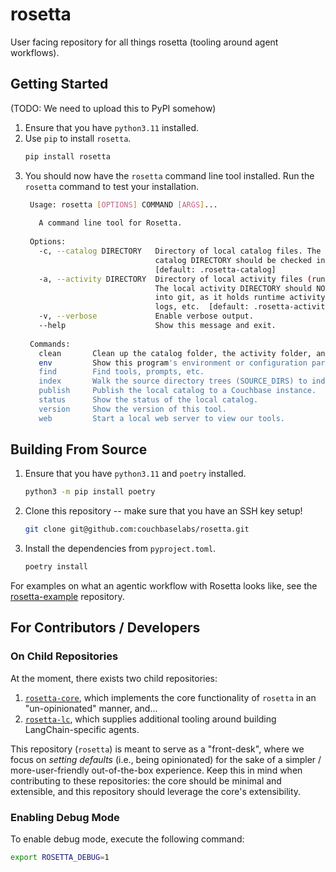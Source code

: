 # rosetta

User facing repository for all things rosetta (tooling around agent workflows).

## Getting Started

(TODO: We need to upload this to PyPI somehow)

1. Ensure that you have `python3.11` installed.
2. Use `pip` to install `rosetta`.
   ```bash
   pip install rosetta
   ```
3. You should now have the `rosetta` command line tool installed.
   Run the `rosetta` command to test your installation.
   ```bash
    Usage: rosetta [OPTIONS] COMMAND [ARGS]...
    
      A command line tool for Rosetta.
    
    Options:
      -c, --catalog DIRECTORY   Directory of local catalog files. The local
                                catalog DIRECTORY should be checked into git.
                                [default: .rosetta-catalog]
      -a, --activity DIRECTORY  Directory of local activity files (runtime data).
                                The local activity DIRECTORY should NOT be checked
                                into git, as it holds runtime activity data like
                                logs, etc.  [default: .rosetta-activity]
      -v, --verbose             Enable verbose output.
      --help                    Show this message and exit.
    
    Commands:
      clean       Clean up the catalog folder, the activity folder, any...
      env         Show this program's environment or configuration parameters...
      find        Find tools, prompts, etc.
      index       Walk the source directory trees (SOURCE_DIRS) to index...
      publish     Publish the local catalog to a Couchbase instance.
      status      Show the status of the local catalog.
      version     Show the version of this tool.
      web         Start a local web server to view our tools.
   ```

## Building From Source

1. Ensure that you have `python3.11` and `poetry` installed.
   ```bash
   python3 -m pip install poetry
   ```
2. Clone this repository -- make sure that you have an SSH key setup!
   ```bash
   git clone git@github.com:couchbaselabs/rosetta.git
   ```
3. Install the dependencies from `pyproject.toml`.
   ```bash
   poetry install
   ```

For examples on what an agentic workflow with Rosetta looks like, see
the [rosetta-example](https://github.com/couchbaselabs/rosetta-example) repository.

## For Contributors / Developers

### On Child Repositories

At the moment, there exists two child repositories:

1. [`rosetta-core`](https://github.com/couchbaselabs/rosetta-core), which implements the core functionality of
   `rosetta` in an "un-opinionated" manner, and...
2. [`rosetta-lc`](https://github.com/couchbaselabs/rosetta-example), which supplies additional tooling around building
   LangChain-specific agents.

This repository (`rosetta`) is meant to serve as a "front-desk", where we focus on _setting defaults_
(i.e., being opinionated) for the sake of a simpler / more-user-friendly out-of-the-box experience.
Keep this in mind when contributing to these repositories: the core should be minimal and extensible, and this
repository should leverage the core's extensibility.

### Enabling Debug Mode

To enable debug mode, execute the following command:

```bash
export ROSETTA_DEBUG=1
```

